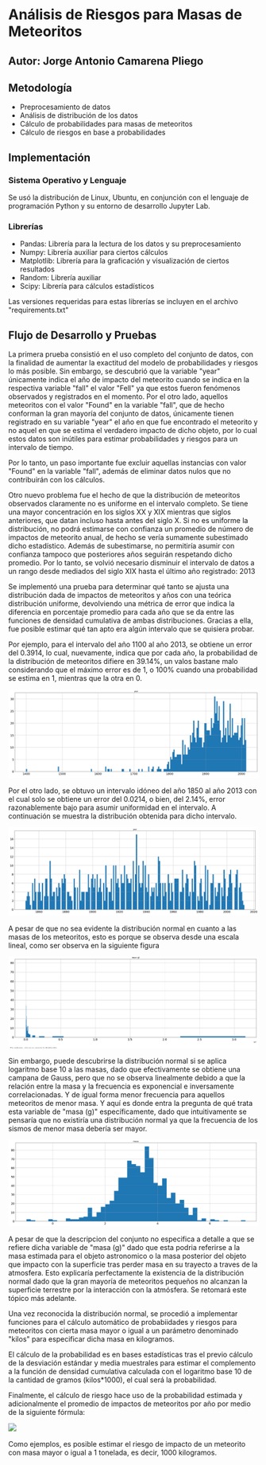 # Análisis de Riesgos para Masas de Meteoritos

## Autor: Jorge Antonio Camarena Pliego

## Metodología

* Preprocesamiento de datos
* Análisis de distribución de los datos
* Cálculo de probabilidades para masas de meteoritos
* Cálculo de riesgos en base a probabilidades

## Implementación

### Sistema Operativo y Lenguaje

Se usó la distribución de Linux, Ubuntu, en conjunción con el lenguaje de programación Python y su entorno de desarrollo Jupyter Lab. 

### Librerías
 
* Pandas: Librería para la lectura de los datos y su preprocesamiento
* Numpy: Librería auxiliar para ciertos cálculos
* Matplotlib: Librería para la graficación y visualización de ciertos resultados
* Random: Librería auxiliar
* Scipy: Librería para cálculos estadísticos

Las versiones requeridas para estas librerías se incluyen en el archivo "requirements.txt"

## Flujo de Desarrollo y Pruebas

La primera prueba consistió en el uso completo del conjunto de datos, con la finalidad de aumentar la exactitud del modelo de probabilidades y riesgos lo más posible. Sin embargo, se descubrió que la variable "year" únicamente indica el año de impacto del meteorito cuando se indica en la respectiva variable "fall" el valor "Fell" ya que estos fueron fenómenos observados y registrados en el momento. Por el otro lado, aquellos meteoritos con el valor "Found" en la variable "fall", que de hecho conforman la gran mayoría del conjunto de datos, únicamente tienen registrado en su variable "year" el año en que fue encontrado el meteorito y no aquel en que se estima el verdadero impacto de dicho objeto, por lo cual estos datos son inútiles para estimar probabilidades y riesgos para un intervalo de tiempo.

Por lo tanto, un paso importante fue excluir aquellas instancias con valor "Found" en la variable "fall", además de eliminar datos nulos que no contribuirán con los cálculos.

Otro nuevo problema fue el hecho de que la distribución de meteoritos observados claramente no es uniforme en el intervalo completo. Se tiene una mayor concentración en los siglos XX y XIX mientras que siglos anteriores, que datan incluso hasta antes del siglo X. Si no es uniforme la distribución, no podrá estimarse con confianza un promedio de número de impactos de meteorito anual, de hecho se vería sumamente subestimado dicho estadístico. Además de subestimarse, no permitiría asumir con confianza tampoco que posteriores años seguirán respetando dicho promedio. Por lo tanto, se volvió necesario disminuir el intervalo de datos a un rango desde mediados del siglo XIX hasta el último año registrado: 2013

Se implementó una prueba para determinar qué tanto se ajusta una distribución dada de impactos de meteoritos y años con una teórica distribución uniforme, devolviendo una métrica de error que indica la diferencia en porcentaje promedio para cada año que se da entre las funciones de densidad cumulativa de ambas distribuciones. Gracias a ella, fue posible estimar qué tan apto era algún intervalo que se quisiera probar.

Por ejemplo, para el intervalo del año 1100 al año 2013, se obtiene un error del 0.3914, lo cual, nuevamente, indica que por cada año, la probabilidad de la distribución de meteoritos difiere en 39.14%, un valos bastane malo considerando que el máximo error es de 1, o 100% cuando una probabilidad se estima en 1, mientras que la otra en 0.

![Distribución de 1100 a 2013](distr_anyos.png)

Por el otro lado, se obtuvo un intervalo idóneo del año 1850 al año 2013 con el cual solo se obtiene un error del 0.0214, o bien, del 2.14%, error razonablemente bajo para asumir uniformidad en el intervalo. A continuación se muestra la distribución obtenida para dicho intervalo.

![Distribución de 1850 a 2013](distr_anyos1.png)

A pesar de que no sea evidente la distribución normal en cuanto a las masas de los meteoritos, esto es porque se observa desde una escala lineal, como ser observa en la siguiente figura

![Distribución lineal de masas](distr_masas.png)

Sin embargo, puede descubrirse la distribución normal si se aplica logaritmo base 10 a las masas, dado que efectivamente se obtiene una campana de Gauss, pero que no se observa linealmente debido a que la relación entre la masa y la frecuencia es exponencial e inversamente correlacionadas. Y de igual forma menor frecuencia para aquellos meteoritos de menor masa. Y aquí es donde entra la pregunta de qué trata esta variable de "masa (g)" específicamente, dado que intuitivamente se pensaría que no existiría una distribución normal ya que la frecuencia de los sismos de menor masa debería ser mayor.

![Distribución logarítmica de masas](distr_masas1.png)

A pesar de que la descripcion del conjunto no especifica a detalle a que se refiere dicha variable de "masa (g)" dado que esta podria referirse a la masa estimada para el objeto astronomico o la masa posterior del objeto que impacto con la superficie tras perder masa en su trayecto a traves de la atmosfera. Esto explicaría perfectamente la existencia de la distribución normal dado que la gran mayoría de meteoritos pequeños no alcanzan la superficie terrestre por la interacción con la atmósfera. Se retomará este tópico más adelante.

Una vez reconocida la distribución normal, se procedió a implementar funciones para el cálculo automático de probabiidades y riesgos para meteoritos con cierta masa mayor o igual a un parámetro denominado "kilos" para especificar dicha masa en kilogramos.

El cálculo de la probabilidad es en bases estadísticas tras el previo cálculo de la desviación estándar y media muestrales para estimar el complemento a la función de densidad cumulativa calculada con el logaritmo base 10 de la cantidad de gramos (kilos*1000), el cual será la probabilidad.

Finalmente, el cálculo de riesgo hace uso de la probabilidad estimada y adicionalmente el promedio de impactos de meteoritos por año por medio de la siguiente fórmula:

<img src="https://render.githubusercontent.com/render/math?math=riesgo = 1 - ((1 - probabilidad)^(promedio meteoritos))^(num anyos)">

Como ejemplos, es posible estimar el riesgo de impacto de un meteorito con masa mayor o igual a 1 tonelada, es decir, 1000 kilogramos.
